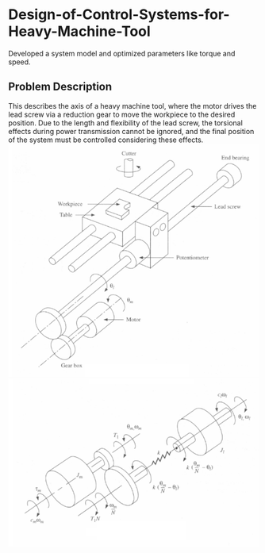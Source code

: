 # Design-of-Control-Systems-for-Heavy-Machine-Tool
 Developed a system model and optimized parameters like torque and speed.
## Problem Description

This describes the axis of a heavy machine tool, where the motor drives the lead screw via a reduction gear to move the workpiece to the desired position. Due to the length and flexibility of the lead screw, the torsional effects during power transmission cannot be ignored, and the final position of the system must be controlled considering these effects.
![Heavy Machine Tool System](https://github.com/PghGolafshan/Design-of-Control-Systems-for-Heavy-Machine-Tool/blob/main/Pic1.png?raw=true)
![Heavy Machine Tool Image 2](https://github.com/PghGolafshan/Design-of-Control-Systems-for-Heavy-Machine-Tool/blob/main/Pic2.png?raw=true)
